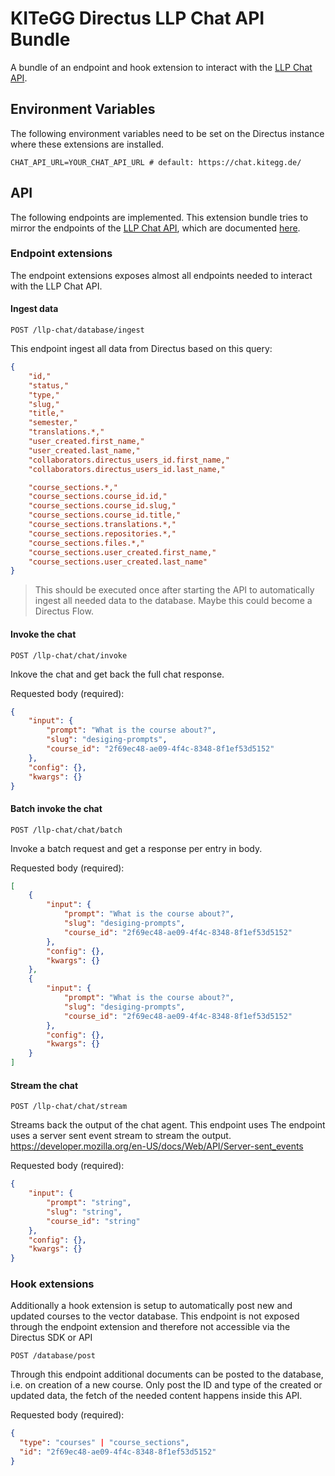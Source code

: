 # KITeGG Directus LLP Chat API Bundle

A bundle of an endpoint and hook extension to interact with the [LLP Chat API](https://gitlab.rlp.net/kitegg/kitegg-lehr-lernplattform/llp-chat-api).

## Environment Variables

The following environment variables need to be set on the Directus instance where these extensions are installed.

```dotenv
CHAT_API_URL=YOUR_CHAT_API_URL # default: https://chat.kitegg.de/
```

## API

The following endpoints are implemented. This extension bundle tries to mirror the endpoints of the [LLP Chat API](https://gitlab.rlp.net/kitegg/kitegg-lehr-lernplattform/llp-chat-api), which are documented [here](https://gitlab.rlp.net/kitegg/kitegg-lehr-lernplattform/llp-chat-api/-/blob/main/docs/api.md?ref_type=heads).

### Endpoint extensions

The endpoint extensions exposes almost all endpoints needed to interact with the LLP Chat API.

#### Ingest data

```http
POST /llp-chat/database/ingest
```

This endpoint ingest all data from Directus based on this query:

```json
{
    "id,"
    "status,"
    "type,"
    "slug,"
    "title,"
    "semester,"
    "translations.*,"
    "user_created.first_name,"
    "user_created.last_name,"
    "collaborators.directus_users_id.first_name,"
    "collaborators.directus_users_id.last_name,"

    "course_sections.*,"
    "course_sections.course_id.id,"
    "course_sections.course_id.slug,"
    "course_sections.course_id.title,"
    "course_sections.translations.*,"
    "course_sections.repositories.*,"
    "course_sections.files.*,"
    "course_sections.user_created.first_name,"
    "course_sections.user_created.last_name"
}
```

> This should be executed once after starting the API to automatically ingest all needed data to the database. Maybe this could become a Directus Flow.

#### Invoke the chat

```http
POST /llp-chat/chat/invoke
```

Inkove the chat and get back the full chat response.

Requested body (required):

```json
{
	"input": {
		"prompt": "What is the course about?",
		"slug": "desiging-prompts",
		"course_id": "2f69ec48-ae09-4f4c-8348-8f1ef53d5152"
	},
	"config": {},
	"kwargs": {}
}
```

#### Batch invoke the chat

```http
POST /llp-chat/chat/batch
```

Invoke a batch request and get a response per entry in body.

Requested body (required):

```json
[
	{
		"input": {
			"prompt": "What is the course about?",
			"slug": "desiging-prompts",
			"course_id": "2f69ec48-ae09-4f4c-8348-8f1ef53d5152"
		},
		"config": {},
		"kwargs": {}
	},
	{
		"input": {
			"prompt": "What is the course about?",
			"slug": "desiging-prompts",
			"course_id": "2f69ec48-ae09-4f4c-8348-8f1ef53d5152"
		},
		"config": {},
		"kwargs": {}
	}
]
```

#### Stream the chat

```http
POST /llp-chat/chat/stream
```

Streams back the output of the chat agent. This endpoint uses The endpoint uses a server sent event stream to stream the output.  
https://developer.mozilla.org/en-US/docs/Web/API/Server-sent_events

Requested body (required):

```json
{
	"input": {
		"prompt": "string",
		"slug": "string",
		"course_id": "string"
	},
	"config": {},
	"kwargs": {}
}
```

### Hook extensions

Additionally a hook extension is setup to automatically post new and updated courses to the vector database.
This endpoint is not exposed through the endpoint extension and therefore not accessible via the Directus SDK or API

```http
POST /database/post
```

Through this endpoint additional documents can be posted to the database, i.e. on creation of a new course.
Only post the ID and type of the created or updated data, the fetch of the needed content happens inside this API.

Requested body (required):

```json
{
  "type": "courses" | "course_sections",
  "id": "2f69ec48-ae09-4f4c-8348-8f1ef53d5152"
}
```
